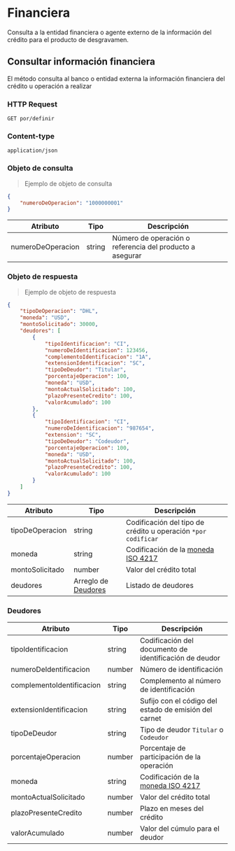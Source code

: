 # Financiera

Consulta a la entidad financiera o agente externo de la información del crédito para el producto de desgravamen.

## Consultar información financiera

El método consulta al banco o entidad externa la información financiera del crédito u operación a realizar

### HTTP Request
`GET por/definir`

### Content-type
`application/json`

### Objeto de consulta

> Ejemplo de objeto de consulta

```json
{
    "numeroDeOperacion": "1000000001"
}
```

Atributo | Tipo | Descripción
-------- | ---- | -----------
numeroDeOperacion | string | Número de operación o referencia del producto a asegurar

### Objeto de respuesta
> Ejemplo de objeto de respuesta

```json
{
    "tipoDeOperacion": "DHL",
    "moneda": "USD",
    "montoSolicitado": 30000,
    "deudores": [ 
        {
            "tipoIdentificacion": "CI",
            "numeroDeIdentificacion": 123456,
            "complementoIdentificacion": "1A",
            "extensionIdentificacion": "SC",
            "tipoDeDeudor": "Titular",
            "porcentajeOperacion": 100,
            "moneda": "USD",
            "montoActualSolicitado": 100,
            "plazoPresenteCredito": 100,
            "valorAcumulado": 100
        },
        {
            "tipoIdentificacion": "CI",
            "numeroDeIdentificacion": "987654",
            "extension": "SC",
            "tipoDeDeudor": "Codeudor",
            "porcentajeOperacion": 100,
            "moneda": "USD",
            "montoActualSolicitado": 100,
            "plazoPresenteCredito": 100,
            "valorAcumulado": 100
        }
    ]
}
```

Atributo | Tipo | Descripción
-------- | ---- | -----------
tipoDeOperacion | string | Codificación del tipo de crédito u operación `*por codificar`
moneda | string | Codificación de la [moneda ISO 4217](https://en.wikipedia.org/wiki/ISO_4217)
montoSolicitado | number | Valor del crédito total
deudores | Arreglo de [Deudores](#deudores) | Listado de deudores

### Deudores

Atributo | Tipo | Descripción
-------- | ---- | -----------
tipoIdentificacion | string | Codificación del documento de identificación de deudor
numeroDeIdentificacion | number | Número de identificación
complementoIdentificacion | string | Complemento al número de identificación
extensionIdentificacion | string | Sufijo con el código del estado de emisión del carnet
tipoDeDeudor | string | Tipo de deudor `Titular` o `Codeudor`
porcentajeOperacion | number | Porcentaje de participación de la operación
moneda | string | Codificación de la [moneda ISO 4217](https://en.wikipedia.org/wiki/ISO_4217)
montoActualSolicitado | number | Valor del crédito total
plazoPresenteCredito | number | Plazo en meses del crédito
valorAcumulado | number | Valor del cúmulo para el deudor